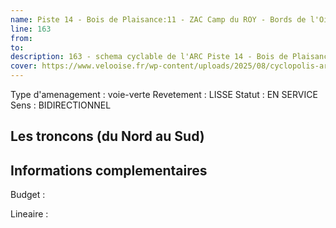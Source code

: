 ```yaml
---
name: Piste 14 - Bois de Plaisance:11 - ZAC Camp du ROY - Bords de l'Oise 
line: 163
from: 
to:  
description: 163 - schema cyclable de l'ARC Piste 14 - Bois de Plaisance:11 - ZAC Camp du ROY - Bords de l'Oise 
cover: https://www.velooise.fr/wp-content/uploads/2025/08/cyclopolis-arc-163.jpg
---
```

Type d'amenagement : voie-verte
Revetement : LISSE
Statut : EN SERVICE
Sens : BIDIRECTIONNEL
## Les troncons (du Nord au Sud)

## Informations complementaires

Budget  : 

Lineaire :


